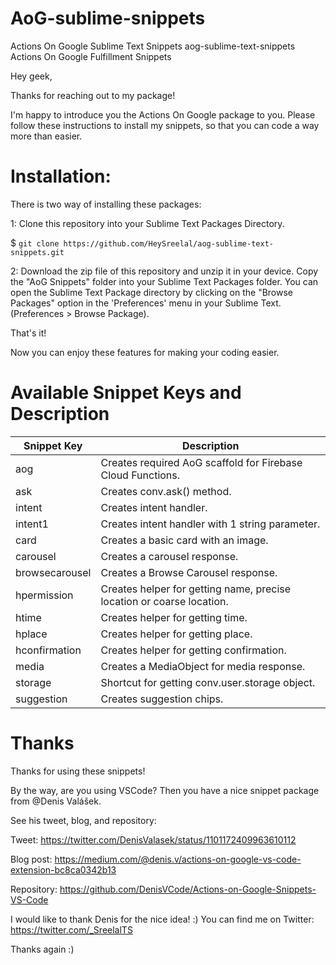 # AoG-sublime-snippets
Actions On Google Sublime Text Snippets
aog-sublime-text-snippets
Actions On Google Fulfillment Snippets

Hey geek,

Thanks for reaching out to my package!

I'm happy to introduce you the Actions On Google package to you. Please follow these instructions to install my snippets, so that you can code a way more than easier.

# Installation:
There is two way of installing these packages:

1: Clone this repository into your Sublime Text Packages Directory.

$ `git clone https://github.com/HeySreelal/aog-sublime-text-snippets.git`

2: Download the zip file of this repository and unzip it in your device. Copy the "AoG Snippets" folder into your Sublime Text Packages folder. You can open the Sublime Text Package directory by clicking on the "Browse Packages" option in the 'Preferences' menu in your Sublime Text. (Preferences > Browse Package).

That's it!

Now you can enjoy these features for making your coding easier.

# Available Snippet Keys and Description

| Snippet Key | Description |
|------------|-----------|
|aog | Creates required AoG scaffold for Firebase Cloud Functions.|
|ask | Creates conv.ask() method.|
|intent | Creates intent handler.|
|intent1 | Creates intent handler with 1 string parameter.|
|card | Creates a basic card with an image.|
|carousel | Creates a carousel response.|
|browsecarousel | Creates a Browse Carousel response.|
|hpermission | Creates helper for getting name, precise location or coarse location.|
|htime | Creates helper for getting time.|
|hplace | Creates helper for getting place.|
|hconfirmation | Creates helper for getting confirmation.|
|media | Creates a MediaObject for media response.|
|storage | Shortcut for getting conv.user.storage object.|
|suggestion | Creates suggestion chips.|

# Thanks
Thanks for using these snippets!

By the way, are you using VSCode? Then you have a nice snippet package from @Denis Valášek.

See his tweet, blog, and repository: 

Tweet: https://twitter.com/DenisValasek/status/1101172409963610112 

Blog post: https://medium.com/@denis.v/actions-on-google-vs-code-extension-bc8ca0342b13 

Repository: https://github.com/DenisVCode/Actions-on-Google-Snippets-VS-Code

I would like to thank Denis for the nice idea! :) You can find me on Twitter: https://twitter.com/_SreelalTS

Thanks again :)
